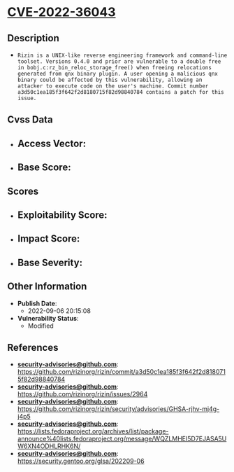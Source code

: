 
# [CVE-2022-36043](https://github.com/rizinorg/rizin/commit/a3d50c1ea185f3f642f2d8180715f82d98840784)

## Description

- `Rizin is a UNIX-like reverse engineering framework and command-line toolset. Versions 0.4.0 and prior are vulnerable to a double free in bobj.c:rz_bin_reloc_storage_free() when freeing relocations generated from qnx binary plugin. A user opening a malicious qnx binary could be affected by this vulnerability, allowing an attacker to execute code on the user's machine. Commit number a3d50c1ea185f3f642f2d8180715f82d98840784 contains a patch for this issue.`

## Cvss Data

- **Access Vector**:
  - 
- **Base Score**:
  - 

## Scores

- **Exploitability Score**:
  - 
- **Impact Score**:
  - 
- **Base Severity**:
  - 

## Other Information

- **Publish Date**:
  - 2022-09-06 20:15:08
- **Vulnerability Status**:
  - Modified

## References

- **security-advisories@github.com**: https://github.com/rizinorg/rizin/commit/a3d50c1ea185f3f642f2d8180715f82d98840784
- **security-advisories@github.com**: https://github.com/rizinorg/rizin/issues/2964
- **security-advisories@github.com**: https://github.com/rizinorg/rizin/security/advisories/GHSA-rjhv-mj4g-j4p5
- **security-advisories@github.com**: https://lists.fedoraproject.org/archives/list/package-announce%40lists.fedoraproject.org/message/WQZLMHEI5D7EJASA5UW6XN4ODHLRHK6N/
- **security-advisories@github.com**: https://security.gentoo.org/glsa/202209-06
